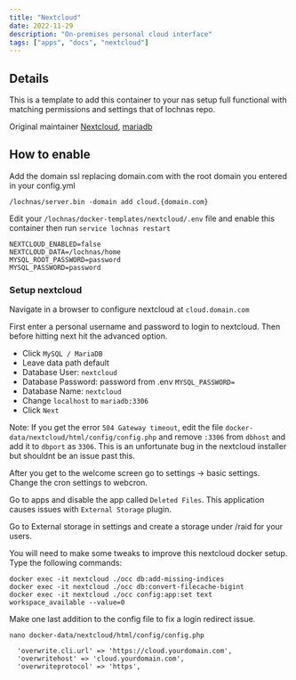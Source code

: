 ```yaml
---
title: "Nextcloud"
date: 2022-11-29
description: "On-premises personal cloud interface"
tags: ["apps", "docs", "nextcloud"]
---
```


## Details

This is a template to add this container to your nas setup full functional with matching permissions and settings that of lochnas repo.

Original maintainer [Nextcloud](https://hub.docker.com/_/nextcloud), [mariadb](https://hub.docker.com/_/mariadb)

## How to enable

Add the domain ssl replacing domain.com with the root domain you entered in your config.yml

```
/lochnas/server.bin -domain add cloud.{domain.com}
```

Edit your `/lochnas/docker-templates/nextcloud/.env` file and enable this container then run `service lochnas restart`

```
NEXTCLOUD_ENABLED=false
NEXTCLOUD_DATA=/lochnas/home
MYSQL_ROOT_PASSWORD=password
MYSQL_PASSWORD=password
```

### Setup nextcloud

Navigate in a browser to configure nextcloud at `cloud.domain.com`

First enter a personal username and password to login to nextcloud. Then before hitting next hit the advanced option.

 - Click `MySQL / MariaDB`
 - Leave data path default
 - Database User: `nextcloud`
 - Database Password: password from .env `MYSQL_PASSWORD=`
 - Database Name: `nextcloud`
 - Change `localhost` to `mariadb:3306`
 - Click `Next`
 
Note: If you get the error `504 Gateway timeout`, edit the file `docker-data/nextcloud/html/config/config.php` and remove `:3306` from `dbhost` and add it to `dbport` as `3306`. This is an unfortunate bug in the nextcloud installer but shouldnt be an issue past this.

After you get to the welcome screen go to settings -> basic settings. Change the cron settings to webcron. 

Go to apps and disable the app called `Deleted Files`. This application causes issues with `External Storage` plugin.

Go to External storage in settings and create a storage under /raid for your users.

You will need to make some tweaks to improve this nextcloud docker setup. Type the following commands:

```
docker exec -it nextcloud ./occ db:add-missing-indices
docker exec -it nextcloud ./occ db:convert-filecache-bigint
docker exec -it nextcloud ./occ config:app:set text workspace_available --value=0
```

Make one last addition to the config file to fix a login redirect issue.

`nano docker-data/nextcloud/html/config/config.php`
```
  'overwrite.cli.url' => 'https://cloud.yourdomain.com',
  'overwritehost' => 'cloud.yourdomain.com',
  'overwriteprotocol' => 'https',
```
